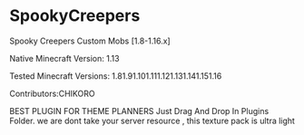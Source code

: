 # SpookyCreepers
Spooky Creepers Custom Mobs [1.8-1.16.x]

Native Minecraft Version: 1.13

Tested Minecraft Versions:
1.81.91.101.111.121.131.141.151.16

Contributors:CHIKORO

BEST PLUGIN FOR THEME PLANNERS
Just Drag And Drop In Plugins Folder.
we are dont take your server resource , this texture pack is ultra light

